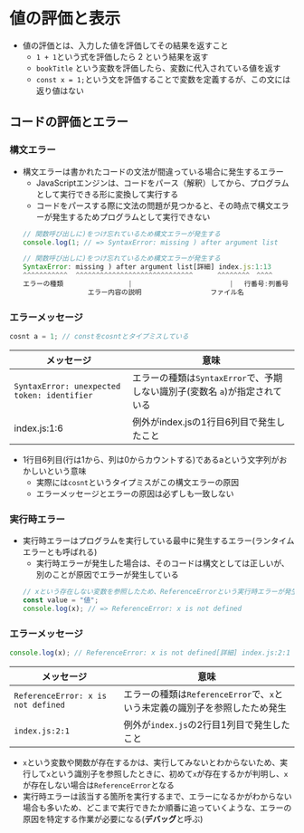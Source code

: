 # 値の評価と表示
- 値の評価とは、入力した値を評価してその結果を返すこと
  - `1 + 1`という式を評価したら 2 という結果を返す
  - `bookTitle` という変数を評価したら、変数に代入されている値を返す
  - `const x = 1;`という文を評価することで変数を定義するが、この文には返り値はない

## コードの評価とエラー
### 構文エラー
- 構文エラーは書かれたコードの文法が間違っている場合に発生するエラー
  - JavaScriptエンジンは、コードをパース（解釈）してから、プログラムとして実行できる形に変換して実行する
  - コードをパースする際に文法の問題が見つかると、その時点で構文エラーが発生するためプログラムとして実行できない
  ```JavaScript
  // 関数呼び出しに)をつけ忘れているため構文エラーが発生する
  console.log(1; // => SyntaxError: missing ) after argument list
  ```
  ```JavaScript
  // 関数呼び出しに)をつけ忘れているため構文エラーが発生する
  SyntaxError: missing ) after argument list[詳細] index.js:1:13
  ^^^^^^^^^^^  ^^^^^^^^^^^^^^^^^^^^^^^^^^^^^      ^^^^^^^^　^^^^
  エラーの種類                |                        | 　行番号:列番号
                  エラー内容の説明                 ファイル名
  ```

### エラーメッセージ
```JavaScript
cosnt a = 1; // constをcosntとタイプミスしている
```
| **メッセージ** | **意味** |
| ---- | ---- |
| `SyntaxError: unexpected token: identifier` | エラーの種類は`SyntaxError`で、予期しない識別子(変数名 `a`)が指定されている|
| index.js:1:6 | 例外がindex.jsの1行目6列目で発生したこと |
- 1行目6列目(行は1から、列は0からカウントする)であるaという文字列がおかしいという意味
  - 実際には`cosnt`というタイプミスがこの構文エラーの原因
  - エラーメッセージとエラーの原因は必ずしも一致しない

### 実行時エラー
- 実行時エラーはプログラムを実行している最中に発生するエラー(ランタイムエラーとも呼ばれる)
  - 実行時エラーが発生した場合は、そのコードは構文としては正しいが、別のことが原因でエラーが発生している
  ```JavaScript
  // xという存在しない変数を参照したため、ReferenceErrorという実行時エラーが発生
  const value = "値";
  console.log(x); // => ReferenceError: x is not defined
  ```

### エラーメッセージ
```JavaScript
console.log(x); // ReferenceError: x is not defined[詳細] index.js:2:1
```
| **メッセージ** | **意味** |
| ---- | ---- |
| `ReferenceError: x is not defined` | エラーの種類は`ReferenceError`で、`x`という未定義の識別子を参照したため発生 |
| `index.js:2:1` | 例外が`index.js`の2行目1列目で発生したこと |
- `x`という変数や関数が存在するかは、実行してみないとわからないため、実行して`x`という識別子を参照したときに、初めて`x`が存在するかが判明し、`x`が存在しない場合は`ReferenceError`となる
- 実行時エラーは該当する箇所を実行するまで、エラーになるかがわからない場合も多いため、どこまで実行できたか順番に追っていくような、エラーの原因を特定する作業が必要になる(**デバッグ**と呼ぶ)

